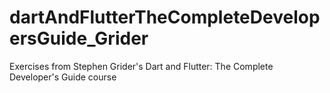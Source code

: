 # dartAndFlutterTheCompleteDevelopersGuide_Grider
Exercises from Stephen Grider's Dart and Flutter: The Complete Developer's Guide course
